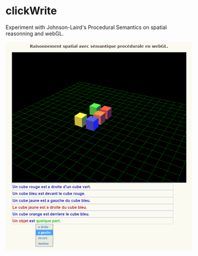 clickWrite
==========

Experiment with Johnson-Laird's Procedural Semantics on spatial reasonning and webGL.

![](snapshot.png)
